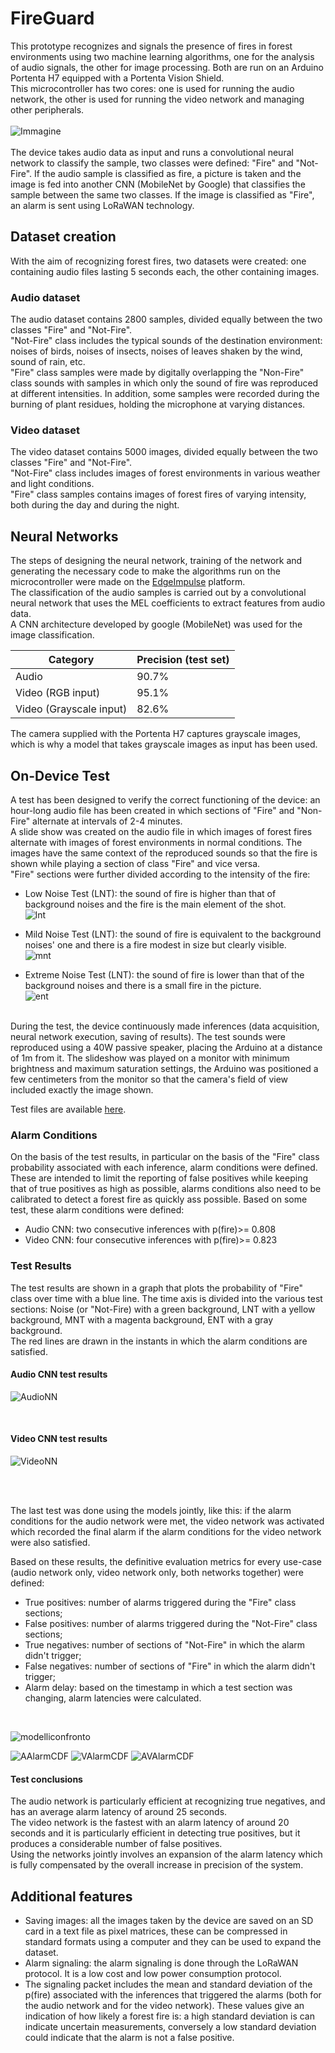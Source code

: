 # FireGuard
This prototype recognizes and signals the presence of fires in forest environments using two machine learning algorithms, one for the analysis of audio signals, the other for image processing. Both are run on an Arduino Portenta H7 equipped with a Portenta Vision Shield. </br>This microcontroller has two cores: one is used for running the audio network, the other is used for running the video network and managing other peripherals.</br></br>
![Immagine](https://user-images.githubusercontent.com/56454542/176997688-0222fede-92d0-47c0-acdc-cff05f71f105.png)
</br></br>
The device takes audio data as input and runs a convolutional neural network to classify the sample, two classes were defined: "Fire" and "Not-Fire". If the audio sample is classified as fire, a picture is taken and the image is fed into another CNN (MobileNet by Google) that classifies the sample between the same two classes. If the image is classified as "Fire", an alarm is sent using LoRaWAN technology.


## Dataset creation

With the aim of recognizing forest fires, two datasets were created: one containing audio files lasting 5 seconds each, the other containing images.

### Audio dataset

The audio dataset contains 2800 samples, divided equally between the two classes "Fire" and "Not-Fire".</br>
"Not-Fire" class includes the typical sounds of the destination environment: noises of birds, noises of insects, noises of leaves shaken by the wind, sound of rain, etc.</br>
"Fire" class samples were made by digitally overlapping the "Non-Fire" class sounds with samples in which only the sound of fire was reproduced at different intensities. In addition, some samples were recorded during the burning of plant residues, holding the microphone at varying distances.

### Video dataset

The video dataset contains 5000 images, divided equally between the two classes "Fire" and "Not-Fire".</br>
"Not-Fire" class includes images of forest environments in various weather and light conditions.</br>
"Fire" class samples contains images of forest fires of varying intensity, both during the day and during the night.

## Neural Networks

The steps of designing the neural network, training of the network and generating the necessary code to make the algorithms run on the microcontroller were made on the [EdgeImpulse](https://www.edgeimpulse.com/) platform. </br>
The classification of the audio samples is carried out by a convolutional neural network that uses the MEL coefficients to extract features from audio data. </br>
A CNN architecture developed by google (MobileNet) was used for the image classification.


| Category | Precision (test set) |
| ---      | ---       |
| Audio | 90.7% |
| Video (RGB input) | 95.1%  |
| Video (Grayscale input) | 82.6% |

The camera supplied with the Portenta H7 captures grayscale images, which is why a model that takes grayscale images as input has been used. 

## On-Device Test

A test has been designed to verify the correct functioning of the device: an hour-long audio file has been created in which sections of "Fire" and "Non-Fire" alternate at intervals of 2-4 minutes. </br>
A slide show was created on the audio file in which images of forest fires alternate with images of forest environments in normal conditions. The images have the same context of the reproduced sounds so that the fire is shown while playing a section of class "Fire" and vice versa. </br>
"Fire" sections were further divided according to the intensity of the fire:</br>
- Low Noise Test (LNT): the sound of fire is higher than that of background noises and the fire is the main element of the shot. </br>
![lnt](https://user-images.githubusercontent.com/56454542/177165157-22451199-f143-4aff-9e76-b7eb5e9fb7fb.png)

- Mild Noise Test (LNT): the sound of fire is equivalent to the background noises' one and there is a fire modest in size but clearly visible. </br>
![mnt](https://user-images.githubusercontent.com/56454542/177165644-528d6161-cb9b-4d70-8f3a-1c6841ca1ba3.png)

- Extreme Noise Test (LNT): the sound of fire is lower than that of the background noises and there is a small fire in the picture. </br>
![ent](https://user-images.githubusercontent.com/56454542/177165961-7a205fb2-febc-43ed-b8dd-d3ba5c1bebfb.png)
</br>
During the test, the device continuously made inferences (data acquisition, neural network execution, saving of results). The test sounds were reproduced using a 40W passive speaker, placing the Arduino at a distance of 1m from it. The slideshow was played on a monitor with minimum brightness and maximum saturation settings, the Arduino was positioned a few centimeters from the monitor so that the camera's field of view included exactly the image shown.</br>

Test files are available [here](https://drive.google.com/drive/u/1/folders/1mRyWbie1wNAD0EH5crP4WQwU5xWOfcy1).


### Alarm Conditions

On the basis of the test results, in particular on the basis of the "Fire" class probability associated with each inference, alarm conditions were defined. These are intended to limit the reporting of false positives while keeping that of true positives as high as possible, alarms conditions also need to be calibrated to detect a forest fire as quickly ass possible. Based on some test, these alarm conditions were defined:

- Audio CNN: two consecutive inferences with p(fire)>= 0.808
- Video CNN: four consecutive inferences with p(fire)>= 0.823


### Test Results

The test results are shown in a graph that plots the probability of "Fire" class over time with a blue line. The time axis is divided into the various test sections: Noise (or "Not-Fire) with a green background, LNT with a yellow background, MNT with a magenta background, ENT with a gray background. </br>
The red lines are drawn in the instants in which the alarm conditions are satisfied.
</br>
#### Audio CNN test results
![AudioNN](https://user-images.githubusercontent.com/56454542/177169338-190c8522-1759-4e1f-a9dc-91345296430b.png)

</br>

#### Video CNN test results

![VideoNN](https://user-images.githubusercontent.com/56454542/177171105-efa7a9ef-b540-49b0-b4a6-8fd7755f9ff7.png)

</br>
</br>


The last test was done using the models jointly, like this: if the alarm conditions for the audio network were met, the video network was activated which recorded the final alarm if the alarm conditions for the video network were also satisfied.</br>

Based on these results, the definitive evaluation metrics for every use-case (audio network only, video network only, both networks together) were defined:

- True positives: number of alarms triggered during the "Fire" class sections;
- False positives: number of alarms triggered during the "Not-Fire" class sections;
- True negatives: number of sections of "Not-Fire" in which the alarm didn't trigger;
- False negatives: number of sections of "Fire" in which the alarm didn't trigger;
- Alarm delay: based on the timestamp in which a test section was changing, alarm latencies were calculated.

</br>

![modelliconfronto](https://user-images.githubusercontent.com/56454542/177191937-233d0ae0-12bf-4b85-b9db-ba0acd21c31c.png)

![AAlarmCDF](https://user-images.githubusercontent.com/56454542/177192731-b267645a-9607-498e-b4ec-d759bef154e7.png)
![VAlarmCDF](https://user-images.githubusercontent.com/56454542/177192729-0eeb180f-e6ef-4b13-b384-c3fcde75b1eb.png)
![AVAlarmCDF](https://user-images.githubusercontent.com/56454542/177192727-8adc2ef2-a29e-4f5c-b1f6-cede61455a05.png)

#### Test conclusions
The audio network is particularly efficient at recognizing true negatives, and has an average alarm latency of around 25 seconds.</br>
The video network is the fastest with an alarm latency of around 20 seconds and it is particularly efficient in detecting true positives, but it produces a considerable number of false positives.</br>
Using the networks jointly involves an expansion of the alarm latency which is fully compensated by the overall increase in precision of the system.</br>

## Additional features

- Saving images: all the images taken by the device are saved on an SD card in a text file as pixel matrices, these can be compressed in standard formats using a computer and they can be used to expand the dataset.
- Alarm signaling: the alarm signaling is done through the LoRaWAN protocol. It is a low cost and low power consumption protocol.
- The signaling packet includes the mean and standard deviation of the p(fire) associated with the inferences that triggered the alarms (both for the audio network and for the video network). These values give an indication of how likely a forest fire is: a high standard deviation is can indicate uncertain measurements, conversely a low standard deviation could indicate that the alarm is not a false positive.
